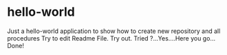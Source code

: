 # hello-world
Just a hello-world application to show how to create new repository and all procedures
Try to edit Readme File. Try out. Tried ?...Yes....Here you go... Done!
